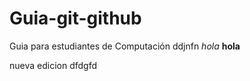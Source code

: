 # Guia-git-github
Guia para estudiantes de Computación 
ddjnfn
*hola*
**hola**

nueva edicion
dfdgfd

